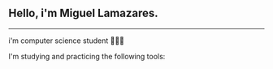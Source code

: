 ## Hello, i'm Miguel Lamazares.
---
i'm computer science student 🧑🏻‍💻

I'm studying and practicing the following tools:


